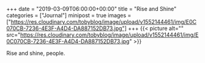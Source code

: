 +++
date = "2019-03-09T06:00:00+00:00"
title = "Rise and Shine"
categories = ["Journal"]
minipost = true
images = ["https://res.cloudinary.com/tobyblog/image/upload/v1552144461/img/E0C070CB-7236-4E3F-A4D4-DA887152DB73.jpg"]
+++
{{< picture alt="" src="https://res.cloudinary.com/tobyblog/image/upload/v1552144461/img/E0C070CB-7236-4E3F-A4D4-DA887152DB73.jpg" >}}

Rise and shine, people. 
